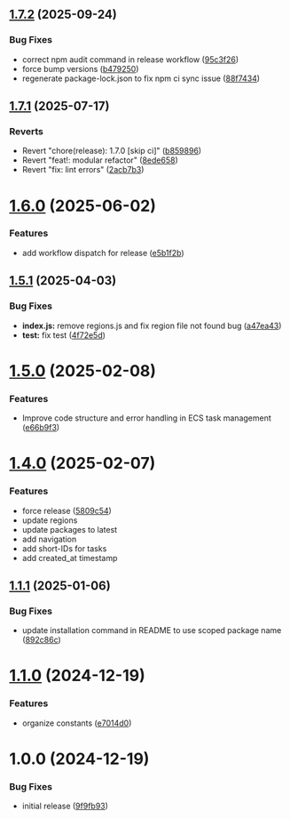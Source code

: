 ## [1.7.2](https://github.com/schematichq/taskonaut/compare/v1.7.1...v1.7.2) (2025-09-24)


### Bug Fixes

* correct npm audit command in release workflow ([95c3f26](https://github.com/schematichq/taskonaut/commit/95c3f2642c55f70a1c65b221e59c789a0754a906))
* force bump versions ([b479250](https://github.com/schematichq/taskonaut/commit/b479250007c53e06eecbc017e11661522960140f))
* regenerate package-lock.json to fix npm ci sync issue ([88f7434](https://github.com/schematichq/taskonaut/commit/88f743473d98bf4034c6d667e81c24991f17b487))

## [1.7.1](https://github.com/schematichq/taskonaut/compare/v1.7.0...v1.7.1) (2025-07-17)

### Reverts

- Revert "chore(release): 1.7.0 [skip ci]" ([b859896](https://github.com/schematichq/taskonaut/commit/b8598961fd5201656e1d4d49567426e0f89be353))
- Revert "feat!: modular refactor" ([8ede658](https://github.com/schematichq/taskonaut/commit/8ede6580260d42752a47ff24373a647740b93747))
- Revert "fix: lint errors" ([2acb7b3](https://github.com/schematichq/taskonaut/commit/2acb7b36155444c16ea636173df698fe33dc9a1f))

# [1.6.0](https://github.com/schematichq/taskonaut/compare/v1.5.2...v1.6.0) (2025-06-02)

### Features

- add workflow dispatch for release ([e5b1f2b](https://github.com/schematichq/taskonaut/commit/e5b1f2bc2c63597fa205aea1c860e578ef50b995))

## [1.5.1](https://github.com/schematichq/taskonaut/compare/v1.5.0...v1.5.1) (2025-04-03)

### Bug Fixes

- **index.js:** remove regions.js and fix region file not found bug ([a47ea43](https://github.com/schematichq/taskonaut/commit/a47ea43c187a2b4319159d91a33ebb29789037f9))
- **test:** fix test ([4f72e5d](https://github.com/schematichq/taskonaut/commit/4f72e5d70e5e4f8f13269e210f1f6d43f9f14f0e))

# [1.5.0](https://github.com/schematichq/taskonaut/compare/v1.4.0...v1.5.0) (2025-02-08)

### Features

- Improve code structure and error handling in ECS task management ([e66b9f3](https://github.com/schematichq/taskonaut/commit/e66b9f3c6884984cfea94529952dd9429c16d021))

# [1.4.0](https://github.com/schematichq/taskonaut/compare/v1.3.0...v1.4.0) (2025-02-07)

### Features

- force release ([5809c54](https://github.com/schematichq/taskonaut/commit/5809c540e93dcc2fb22e639271b0e306f27ecd26))
- update regions
- update packages to latest
- add navigation
- add short-IDs for tasks
- add created_at timestamp

## [1.1.1](https://github.com/SchematicHQ/taskonaut/compare/v1.1.0...v1.1.1) (2025-01-06)

### Bug Fixes

- update installation command in README to use scoped package name ([892c86c](https://github.com/SchematicHQ/taskonaut/commit/892c86c319e8fe34c08c6b27f6dbf931fa24311b))

# [1.1.0](https://github.com/SchematicHQ/taskonaut/compare/v1.0.0...v1.1.0) (2024-12-19)

### Features

- organize constants ([e7014d0](https://github.com/SchematicHQ/taskonaut/commit/e7014d00e575d94057cb4ee578c273aefdc0ca33))

# 1.0.0 (2024-12-19)

### Bug Fixes

- initial release ([9f9fb93](https://github.com/SchematicHQ/taskonaut/commit/9f9fb931ea9d996d3c7df40cc7966febec9a8504))
